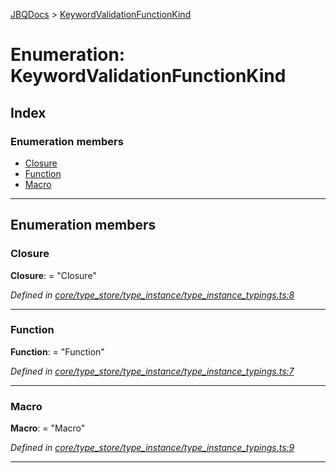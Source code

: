 [JBQDocs](../README.md) > [KeywordValidationFunctionKind](../enums/keywordvalidationfunctionkind.md)

# Enumeration: KeywordValidationFunctionKind

## Index

### Enumeration members

* [Closure](keywordvalidationfunctionkind.md#closure)
* [Function](keywordvalidationfunctionkind.md#function)
* [Macro](keywordvalidationfunctionkind.md#macro)

---

## Enumeration members

<a id="closure"></a>

###  Closure

**Closure**:  = "Closure"

*Defined in [core/type_store/type_instance/type_instance_typings.ts:8](https://github.com/krnik/vjs-validator/blob/4b489fe/src/core/type_store/type_instance/type_instance_typings.ts#L8)*

___
<a id="function"></a>

###  Function

**Function**:  = "Function"

*Defined in [core/type_store/type_instance/type_instance_typings.ts:7](https://github.com/krnik/vjs-validator/blob/4b489fe/src/core/type_store/type_instance/type_instance_typings.ts#L7)*

___
<a id="macro"></a>

###  Macro

**Macro**:  = "Macro"

*Defined in [core/type_store/type_instance/type_instance_typings.ts:9](https://github.com/krnik/vjs-validator/blob/4b489fe/src/core/type_store/type_instance/type_instance_typings.ts#L9)*

___


